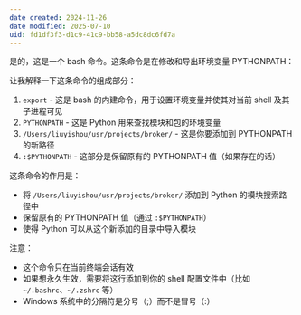 ```yaml
---
date created: 2024-11-26
date modified: 2025-07-10
uid: fd1df3f3-d1c9-41c9-bb58-a5dc8dc6fd7a
---
```


是的，这是一个 bash 命令。这条命令是在修改和导出环境变量 PYTHONPATH：

让我解释一下这条命令的组成部分：

1. `export` - 这是 bash 的内建命令，用于设置环境变量并使其对当前 shell 及其子进程可见
2. `PYTHONPATH` - 这是 Python 用来查找模块和包的环境变量
3. `/Users/liuyishou/usr/projects/broker/` - 这是你要添加到 PYTHONPATH 的新路径
4. `:$PYTHONPATH` - 这部分是保留原有的 PYTHONPATH 值（如果存在的话）

这条命令的作用是：

- 将 `/Users/liuyishou/usr/projects/broker/` 添加到 Python 的模块搜索路径中
- 保留原有的 PYTHONPATH 值（通过 `:$PYTHONPATH`）
- 使得 Python 可以从这个新添加的目录中导入模块

注意：

- 这个命令只在当前终端会话有效
- 如果想永久生效，需要将这行添加到你的 shell 配置文件中（比如 `~/.bashrc`、`~/.zshrc` 等）
- Windows 系统中的分隔符是分号（;）而不是冒号（:）
